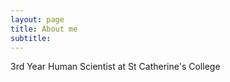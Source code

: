 ```yaml
---
layout: page
title: About me
subtitle: 
---
```


3rd Year Human Scientist at St Catherine's College
